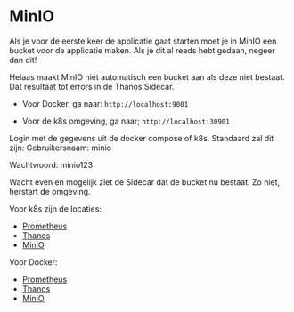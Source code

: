 # MinIO

Als je voor de eerste keer de applicatie gaat starten moet je in MinIO een bucket voor de applicatie maken. Als je dit al reeds hebt gedaan, negeer dan dit! 

Helaas maakt MinIO niet automatisch een bucket aan als deze niet bestaat. Dat resultaat tot errors in de Thanos Sidecar. 

- Voor Docker, ga naar: 
`http://localhost:9001`

- Voor de k8s omgeving, ga naar; 
`http://localhost:30901`

Login met de gegevens uit de docker compose of k8s. Standaard zal dit zijn: 
Gebruikersnaam: minio

Wachtwoord: minio123

Wacht even en mogelijk ziet de Sidecar dat de bucket nu bestaat. Zo niet, herstart de omgeving.


Voor k8s zijn de locaties:
- [Prometheus](http://localhost:30900) 
- [Thanos](http://localhost:30990)
- [MinIO](http://localhost:30901)

Voor Docker: 
- [Prometheus](http://localhost:9090)
- [Thanos](http://localhost:19090)
- [MinIO](http://localhost:9001)